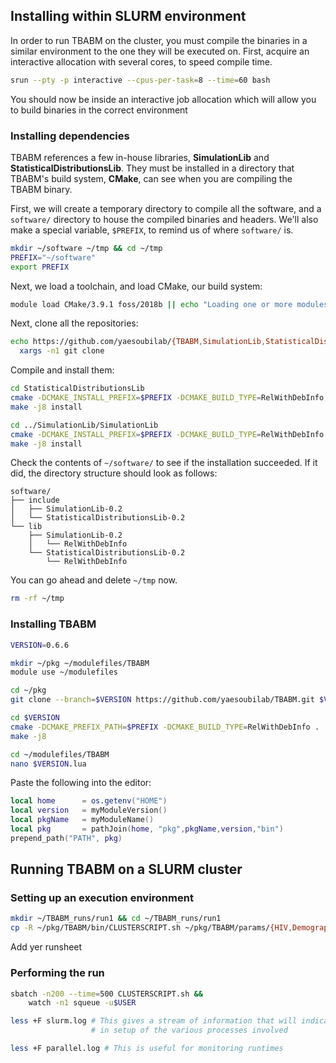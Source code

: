 ## Installing within SLURM environment

In order to run TBABM on the cluster, you must compile the binaries in a similar environment to the one they will be executed on. First, acquire an interactive allocation with several cores, to speed compile time.

```bash
srun --pty -p interactive --cpus-per-task=8 --time=60 bash
```

You should now be inside an interactive job allocation which will allow you to build binaries in the correct environment

### Installing dependencies

TBABM references a few in-house libraries, **SimulationLib** and **StatisticalDistributionsLib**. They must be installed in a directory that TBABM's build system, **CMake**, can see when you are compiling the TBABM binary.

First, we will create a temporary directory to compile all the software, and a `software/` directory to house the compiled binaries and headers. We'll also make a special variable, `$PREFIX`, to remind us of where `software/` is.

```bash
mkdir ~/software ~/tmp && cd ~/tmp
PREFIX="~/software"
export PREFIX
```

Next, we load a toolchain, and load CMake, our build system:

```bash
module load CMake/3.9.1 foss/2018b || echo "Loading one or more modules failed!"
```

Next, clone all the repositories:

```bash
echo https://github.com/yaesoubilab/{TBABM,SimulationLib,StatisticalDistributionsLib}.git |
  xargs -n1 git clone
```

Compile and install them:

```bash
cd StatisticalDistributionsLib
cmake -DCMAKE_INSTALL_PREFIX=$PREFIX -DCMAKE_BUILD_TYPE=RelWithDebInfo .
make -j8 install

cd ../SimulationLib/SimulationLib
cmake -DCMAKE_INSTALL_PREFIX=$PREFIX -DCMAKE_BUILD_TYPE=RelWithDebInfo .
make -j8 install
```

Check the contents of `~/software/` to see if the installation succeeded. If it did, the directory structure should look as follows:

```
software/
├── include
│   ├── SimulationLib-0.2
│   └── StatisticalDistributionsLib-0.2
└── lib
    ├── SimulationLib-0.2
    │   └── RelWithDebInfo
    └── StatisticalDistributionsLib-0.2
        └── RelWithDebInfo
```

You can go ahead and delete `~/tmp` now.

```bash
rm -rf ~/tmp
```

### Installing TBABM

```bash
VERSION=0.6.6

mkdir ~/pkg ~/modulefiles/TBABM
module use ~/modulefiles

cd ~/pkg
git clone --branch=$VERSION https://github.com/yaesoubilab/TBABM.git $VERSION/

cd $VERSION
cmake -DCMAKE_PREFIX_PATH=$PREFIX -DCMAKE_BUILD_TYPE=RelWithDebInfo .
make -j8

cd ~/modulefiles/TBABM
nano $VERSION.lua
```

Paste the following into the editor:

```lua
local home      = os.getenv("HOME")
local version   = myModuleVersion()
local pkgName   = myModuleName()
local pkg       = pathJoin(home, "pkg",pkgName,version,"bin")
prepend_path("PATH", pkg)
```

## Running TBABM on a SLURM cluster

### Setting up an execution environment

```bash
mkdir ~/TBABM_runs/run1 && cd ~/TBABM_runs/run1
cp -R ~/pkg/TBABM/bin/CLUSTERSCRIPT.sh ~/pkg/TBABM/params/{HIV,Demographic}/ .
```

Add yer runsheet

### Performing the run

```bash
sbatch -n200 --time=500 CLUSTERSCRIPT.sh &&
	watch -n1 squeue -u$USER

less +F slurm.log # This gives a stream of information that will indicate errors
				  # in setup of the various processes involved

less +F parallel.log # This is useful for monitoring runtimes

```
